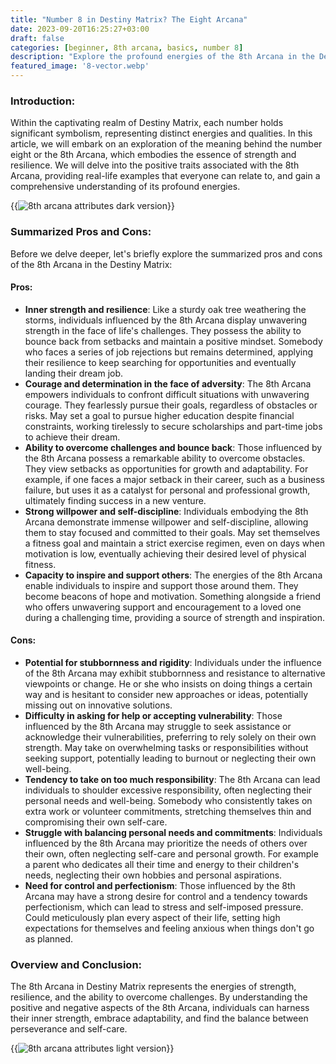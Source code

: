 ```yaml
---
title: "Number 8 in Destiny Matrix? The Eight Arcana"
date: 2023-09-20T16:25:27+03:00
draft: false
categories: [beginner, 8th arcana, basics, number 8]
description: "Explore the profound energies of the 8th Arcana in the Destiny Matrix, representing strength and resilience, as relatable real-life examples shed light on its influence."
featured_image: '8-vector.webp'
---
```


### Introduction:
Within the captivating realm of Destiny Matrix, each number holds significant symbolism, representing distinct energies and qualities. In this article, we will embark on an exploration of the meaning behind the number eight or the 8th Arcana, which embodies the essence of strength and resilience. We will delve into the positive traits associated with the 8th Arcana, providing real-life examples that everyone can relate to, and gain a comprehensive understanding of its profound energies.

{{<image link="8-dark.webp" alt="8th arcana attributes dark version">}}

### Summarized Pros and Cons:
Before we delve deeper, let's briefly explore the summarized pros and cons of the 8th Arcana in the Destiny Matrix:

#### Pros:

- **Inner strength and resilience**: Like a sturdy oak tree weathering the storms, individuals influenced by the 8th Arcana display unwavering strength in the face of life's challenges. They possess the ability to bounce back from setbacks and maintain a positive mindset. Somebody who faces a series of job rejections but remains determined, applying their resilience to keep searching for opportunities and eventually landing their dream job.
- **Courage and determination in the face of adversity**: The 8th Arcana empowers individuals to confront difficult situations with unwavering courage. They fearlessly pursue their goals, regardless of obstacles or risks.
May set a goal to pursue higher education despite financial constraints, working tirelessly to secure scholarships and part-time jobs to achieve their dream.
- **Ability to overcome challenges and bounce back**: Those influenced by the 8th Arcana possess a remarkable ability to overcome obstacles. They view setbacks as opportunities for growth and adaptability. For example, if one faces a major setback in their career, such as a business failure, but uses it as a catalyst for personal and professional growth, ultimately finding success in a new venture.
- **Strong willpower and self-discipline**: Individuals embodying the 8th Arcana demonstrate immense willpower and self-discipline, allowing them to stay focused and committed to their goals. May set themselves a fitness goal and maintain a strict exercise regimen, even on days when motivation is low, eventually achieving their desired level of physical fitness.
- **Capacity to inspire and support others**: The energies of the 8th Arcana enable individuals to inspire and support those around them. They become beacons of hope and motivation. Something alongside a friend who offers unwavering support and encouragement to a loved one during a challenging time, providing a source of strength and inspiration.

#### Cons:

- **Potential for stubbornness and rigidity**: Individuals under the influence of the 8th Arcana may exhibit stubbornness and resistance to alternative viewpoints or change. He or she who insists on doing things a certain way and is hesitant to consider new approaches or ideas, potentially missing out on innovative solutions.
- **Difficulty in asking for help or accepting vulnerability**: Those influenced by the 8th Arcana may struggle to seek assistance or acknowledge their vulnerabilities, preferring to rely solely on their own strength. May take on overwhelming tasks or responsibilities without seeking support, potentially leading to burnout or neglecting their own well-being.
- **Tendency to take on too much responsibility**: The 8th Arcana can lead individuals to shoulder excessive responsibility, often neglecting their personal needs and well-being. Somebody who consistently takes on extra work or volunteer commitments, stretching themselves thin and compromising their own self-care.
- **Struggle with balancing personal needs and commitments**: Individuals influenced by the 8th Arcana may prioritize the needs of others over their own, often neglecting self-care and personal growth. For example a parent who dedicates all their time and energy to their children's needs, neglecting their own hobbies and personal aspirations.
- **Need for control and perfectionism**: Those influenced by the 8th Arcana may have a strong desire for control and a tendency towards perfectionism, which can lead to stress and self-imposed pressure. Could meticulously plan every aspect of their life, setting high expectations for themselves and feeling anxious when things don't go as planned.

### Overview and Conclusion: 
The 8th Arcana in Destiny Matrix represents the energies of strength, resilience, and the ability to overcome challenges. By understanding the positive and negative aspects of the 8th Arcana, individuals can harness their inner strength, embrace adaptability, and find the balance between perseverance and self-care.

{{<image link="8-light.webp" alt="8th arcana attributes light version">}}